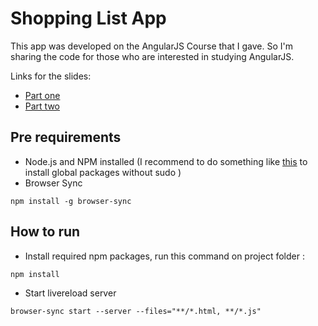 # Shopping List App
This app was developed on the AngularJS Course that I gave. So I'm sharing the code for those who are interested in studying AngularJS.

Links for the slides:
* [Part one](https://www.slideshare.net/secret/HnFPzJnYQndCZJ)
* [Part two](https://www.slideshare.net/secret/avS82Tu0nXVbXA)

## Pre requirements
- Node.js and NPM installed (I recommend to do something like [this](https://github.com/sindresorhus/guides/blob/master/npm-global-without-sudo.md) to install global packages without sudo )
- Browser Sync 
```shell
npm install -g browser-sync
```

## How to run
- Install required npm packages, run this command on project folder :
```shell
npm install
```
- Start livereload server
```shell
browser-sync start --server --files="**/*.html, **/*.js"
```
